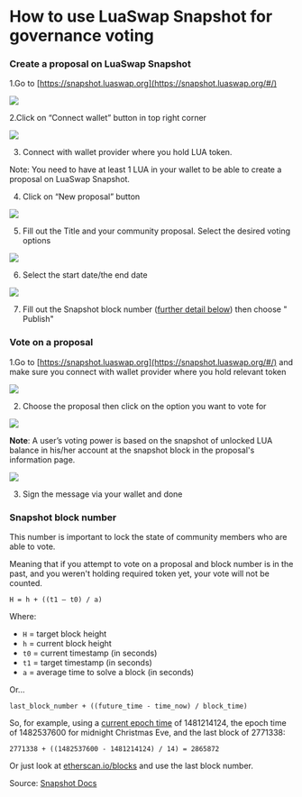 # How to use LuaSwap Snapshot for governance voting

### Create a proposal on LuaSwap Snapshot

1.Go to [https://snapshot.luaswap.org](https://snapshot.luaswap.org/#/) 

![](../../.gitbook/assets/screen-shot-2020-10-02-at-9.42.42-am.png)

2.Click on “Connect wallet” button in top right corner 

![](../../.gitbook/assets/screen-shot-2020-10-02-at-9.42.15-am.png)

3. Connect with wallet provider where you hold LUA token. 

Note: You need to have at least 1 LUA in your wallet to be able to create a proposal on LuaSwap Snapshot.

4. Click on “New proposal” button 

![](../../.gitbook/assets/screen-shot-2020-10-02-at-9.51.58-am.png)

5. Fill out the Title and your community proposal. Select the desired voting options

![](../../.gitbook/assets/screen-shot-2020-10-02-at-9.52.09-am.png)

6. Select the start date/the end date

![](../../.gitbook/assets/screen-shot-2020-10-02-at-9.54.03-am.png)

7. Fill out the Snapshot block number \([further detail below](how-to-use-luaswap-snapshot-for-governance-voting.md#snapshot-block-number)\) then choose " Publish"

### Vote on a proposal

1.Go to [https://snapshot.luaswap.org](https://snapshot.luaswap.org/#/) and make sure you connect with wallet provider where you hold relevant token

![](../../.gitbook/assets/screen-shot-2020-10-02-at-10.07.34-am.png)

2. Choose the proposal then click on the option you want to vote for 

![](../../.gitbook/assets/screen-shot-2020-10-02-at-10.13.45.png)

**Note**: A user’s voting power is based on the snapshot of unlocked LUA balance in his/her account at the snapshot block in the proposal's information page.

![](../../.gitbook/assets/screen-shot-2020-10-02-at-10.19.44-am.png)



3. Sign the message via your wallet and done

### **Snapshot block number**

This number is important to lock the state of community members who are able to vote.

Meaning that if you attempt to vote on a proposal and block number is in the past, and you weren't holding required token yet, your vote will not be counted.

`H = h + ((t1 — t0) / a)`

Where:

* `H` = target block height
* `h` = current block height
* `t0` = current timestamp \(in seconds\)
* `t1` = target timestamp \(in seconds\)
* `a` = average time to solve a block \(in seconds\)

Or...

`last_block_number + ((future_time - time_now) / block_time)`

So, for example, using a [current epoch time](https://www.epochconverter.com) of 1481214124, the epoch time of 1482537600 for midnight Christmas Eve, and the last block of 2771338:

`2771338 + ((1482537600 - 1481214124) / 14) = 2865872`

Or just look at [etherscan.io/blocks](https://etherscan.io/blocks) and use the last block number.

Source: [Snapshot Docs](https://docs.snapshot.page/guides/create-a-proposal#snapshot-block-number)





